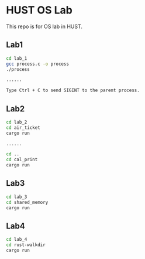 # HUST OS Lab
This repo is for OS lab in HUST.  

## Lab1
```bash
cd lab_1
gcc process.c -o process
./process

......

Type Ctrl + C to send SIGINT to the parent process.
```

## Lab2
```bash
cd lab_2
cd air_ticket
cargo run

......

cd ..
cd cal_print
cargo run
```

## Lab3
```bash
cd lab_3
cd shared_memory
cargo run
```

## Lab4
```bash
cd lab_4
cd rust-walkdir
cargo run
```
